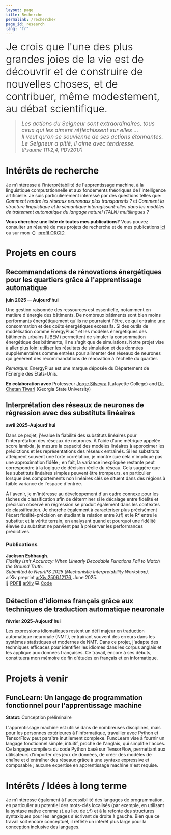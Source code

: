 ```yaml
---
layout: page
title: Recherche
permalink: /recherche/
page_id: research
lang: "fr"
---
```


<div style="font-size: 2rem; font-weight: 300; margin-bottom: 1rem;">
Je crois que l'une des plus grandes joies de la vie est de découvrir et de construire de nouvelles choses, et de contribuer, même modestement, au débat scientifique.
</div>



<blockquote style="font-size: 1.1rem; margin-top: 1rem; font-style: italic;">
  Les actions du Seigneur sont extraordinaires, tous ceux qui les aiment réfléchissent sur elles ...<br>
  Il veut qu’on se souvienne de ses actions étonnantes. Le Seigneur a pitié, il aime avec tendresse.
  <br>
  <span style="font-size: 0.95rem;">(Psaume 111:2,4, PDV2017)</span>
</blockquote>

# Intérêts de recherche

Je m'intéresse à l'interprétabilité de l'apprentissage machine, à la linguistique computationnelle et aux fondements
théoriques de l'intelligence artificielle. Je suis particulièrement intéressé par des questions telles que: _Comment
rendre les réseaux neuronaux plus transparents ?_
et _Comment la structure linguistique et la sémantique interagissent-elles dans les modèles de traitement automatique du
langage naturel (TALN) multilingues ?_

**Vous cherchez une liste de toutes mes publications?**
Vous pouvez consulter un résumé de mes projets de recherche et de mes publications [ici](/publications) ou sur mon
<img alt="ORCID iD" src="https://info.orcid.org/wp-content/uploads/2019/11/orcid_16x16.png"
width="16" height="16" style="vertical-align: text-bottom; margin-left: 4px;" />
<a href="https://orcid.org/0009-0009-1806-2166" target="_blank" rel="noopener noreferrer" style="text-decoration: underline;">
profil ORCID</a>.

# Projets en cours

## Recommandations de rénovations énergétiques pour les quartiers grâce à l'apprentissage automatique

**juin 2025 — Aujourd'hui**

Une gestion raisonnée des ressources est essentielle, notamment en matière d'énergie des bâtiments. De nombreux
bâtiments sont bien moins performants énergétiquement qu'ils ne pourraient l'être, ce qui entraîne une consommation et
des coûts énergétiques excessifs. Si des outils de modélisation comme
EnergyPlus&trade; et les modèles énergétiques des bâtiments urbains (UBEM) permettent de simuler la consommation
énergétique des bâtiments, il ne s'agit que de simulations. Notre projet vise à aller plus loin: utiliser les résultats
de simulation et des données supplémentaires comme entrées pour alimenter des réseaux de neurones qui génèrent des
recommandations de rénovation à l'échelle du quartier.

_Remarque_: EnergyPlus est une marque déposée du Département de l'Énergie des États-Unis.

**En colaboration avec** Professeur [Jorge Silveyra](https://compsci.lafayette.edu/people/jorge-silveyra/) (Lafayette
College)
and [Dr. Chetan Tiwari](https://cas.gsu.edu/profile/chetan-tiwari/) (Georgia State University)

## Interprétation des réseaux de neurones de régression avec des substituts linéaires

**avril 2025–Aujourd'hui**

Dans ce projet, j'évalue la fiabilité des substituts linéaires pour l'interprétation des réseaux de neurones. À l'aide
d'une métrique appelée score lambda, je mesure la capacité des modèles linéaires à approximer les prédictions et les
représentations des réseaux entraînés. Si les substituts atteignent souvent une forte corrélation, je montre que cela
n'implique pas une approximation fidèle ; en fait, la variance inexpliquée restante peut correspondre à la logique de
décision réelle du réseau. Cela suggère que les substituts linéaires simples peuvent être trompeurs, en particulier
lorsque des comportements non linéaires clés se situent dans des régions à faible variance de l'espace d'entrée.

À l'avenir, je m'intéresse au développement d'un cadre connexe pour les tâches de classification afin de déterminer si
le décalage entre fidélité et précision observé en régression se produit également dans les contextes de classification.
Je cherche également à caractériser plus précisément l'écart fidélité-précision en étudiant la relation entre λ(f) et le
R² entre le substitut et la vérité terrain, en analysant quand et pourquoi une fidélité élevée du substitut ne parvient
pas à préserver les performances prédictives.

### Publications

**Jackson Eshbaugh.**  
*Fidelity Isn’t Accuracy: When Linearly Decodable Functions Fail to Match the Ground Truth.*  
*Submitted to NeurIPS 2025 (Mechanistic Interpretability Workshop).*  
arXiv preprint [arXiv:2506.12176](https://arxiv.org/abs/2506.12176), June 2025.  
📄 [PDF](https://arxiv.org/pdf/2506.12176)🔗 [arXiv](https://arxiv.org/abs/2506.12176)
💻 [Code](https://github.com/jacksoneshbaugh/lambda-linearity-score)

## Détection d'idiomes français grâce aux techniques de traduction automatique neuronale

**février 2025–Aujourd'hui**

Les expressions idiomatiques restent un défi majeur en traduction automatique neuronale (NMT), entraînant souvent des
erreurs dans les systèmes statistiques et modernes de NMT. ​​Dans ce projet, j'adapte des techniques efficaces pour
identifier les idiomes dans les corpus anglais et les applique aux données françaises. Ce travail, encore à ses débuts,
constituera mon mémoire de fin d'études en français et en informatique.

# Projets à venir

## FuncLearn: Un langage de programmation fonctionnel pour l'apprentissage machine

**Statut**: Conception préliminaire

L'apprentissage machine est utilisé dans de nombreuses disciplines, mais pour les personnes extérieures à
l'informatique, travailler avec Python et TensorFlow peut paraître inutilement complexe. FuncLearn vise à fournir un
langage fonctionnel simple, intuitif, proche de l'anglais, qui simplifie l'accès. Ce langage compilera du code Python
basé sur TensorFlow, permettant aux utilisateurs d'importer des jeux de données, de créer des modèles de chaîne et
d'entraîner des réseaux grâce à une syntaxe expressive et composable ; aucune expertise en apprentissage machine n'est
requise.

# Intérêts / Idées à long terme

Je m'intéresse également à l'accessibilité des langages de programmation, en particulier au potentiel des mots-clés
localisés (par exemple, en utilisant la syntaxe native comme `si` au lieu de `if`) et à la refonte des structures
syntaxiques pour les langages s'écrivant de droite à gauche. Bien que ce travail soit encore conceptuel, il reflète un
intérêt plus large pour la conception inclusive des langages.
